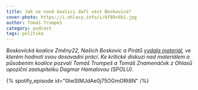 ```yaml
---
title: Jak se nové koalici daří vést Boskovice?
cover-photo: https://i.ohlasy.info/i/6f89c6b1.jpg
author: Tomáš Trumpeš
category: podcast
tags: politika
---
```


*Boskovická koalice Změny22, Našich Boskovic a Pirátů [vydala materiál](https://www.koaliceboskovice.cz), ve kterém hodnotí svou dosavadní práci. Ke kritické diskuzi nad materiálem a působením koalice pozvali Tomáš Trumpeš a Tomáš Znamenáček z Ohlasů opoziční zastupitelku Dagmar Hamalovou (SPOLU).*

{% spotify_episode id="0IwStMJdAe0j75OGmORt8N" /%}